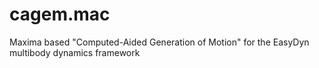 # cagem.mac
Maxima based "Computed-Aided Generation of Motion" for the EasyDyn multibody dynamics framework 

